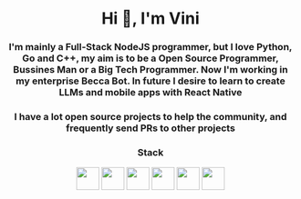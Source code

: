 ### <h1 align="center">Hi 👋, I'm Vini</h1>

### <p align="center">I'm mainly a Full-Stack NodeJS programmer, but I love Python, Go and C++, my aim is to be a Open Source Programmer, Bussines Man or a Big Tech Programmer. Now I'm working in my enterprise Becca Bot. In future I desire to learn to create LLMs and mobile apps with React Native</p>
### <p align="center">I have a lot open source projects to help the community, and frequently send PRs to other projects</p>

<div align="center">
  <h3>Stack</h3>
  <img src="https://cdn.jsdelivr.net/gh/devicons/devicon/icons/typescript/typescript-original.svg" width=40 height=40/>
  <img src="https://cdn.jsdelivr.net/gh/devicons/devicon/icons/go/go-original.svg" width=40 height=40/>
  <img src="https://cdn.jsdelivr.net/gh/devicons/devicon/icons/python/python-original.svg" width=40 height=40/>
  <img src="https://cdn.jsdelivr.net/gh/devicons/devicon/icons/mysql/mysql-original.svg" width=40 height=40/>
  <img src="https://cdn.jsdelivr.net/gh/devicons/devicon/icons/react/react-original.svg" width=40 height=40/>
  <img src="https://cdn.jsdelivr.net/gh/devicons/devicon/icons/cplusplus/cplusplus-original.svg" width=40 height=40/>
</div>
